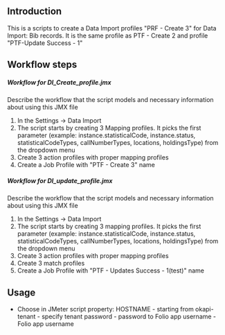 ## Introduction
This is a scripts to create a Data Import profiles "PRF - Create 3" for Data Import: Bib records. It is the same profile as PTF - Create 2 and profile "PTF-Update Success - 1"

## Workflow steps
##### Workflow for DI_Create_profile.jmx
Describe the workflow that the script models and necessary information about using this JMX file
1. In the Settings -> Data Import
2. The script starts by creating 3 Mapping profiles. It picks the first parameter (example: instance.statisticalCode, instance.status, statisticalCodeTypes, callNumberTypes, locations, holdingsType) from the dropdown menu
3. Create 3 action profiles with proper mapping profiles
4. Create a Job Profile with "PTF - Create 3" name

##### Workflow for DI_update_profile.jmx
Describe the workflow that the script models and necessary information about using this JMX file
1. In the Settings -> Data Import
2. The script starts by creating 3 mapping profiles. It picks the first parameter (example: instance.statisticalCode, instance.status, statisticalCodeTypes, callNumberTypes, locations, holdingsType) from the dropdown menu
3. Create 3 action profiles with proper mapping profiles
4. Create 3 match profiles
5. Create a Job Profile with "PTF - Updates Success - 1(test)" name

## Usage
- Choose in JMeter script property:
                         HOSTNAME - starting from okapi-
                         tenant - specify tenant
                         password - password to Folio app 
                         username - Folio app username

